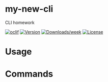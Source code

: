 my-new-cli
==========

CLI homework

[![oclif](https://img.shields.io/badge/cli-oclif-brightgreen.svg)](https://oclif.io)
[![Version](https://img.shields.io/npm/v/my-new-cli.svg)](https://npmjs.org/package/my-new-cli)
[![Downloads/week](https://img.shields.io/npm/dw/my-new-cli.svg)](https://npmjs.org/package/my-new-cli)
[![License](https://img.shields.io/npm/l/my-new-cli.svg)](https://github.com///blob/master/package.json)

<!-- toc -->
# Usage
<!-- usage -->
# Commands
<!-- commands -->
